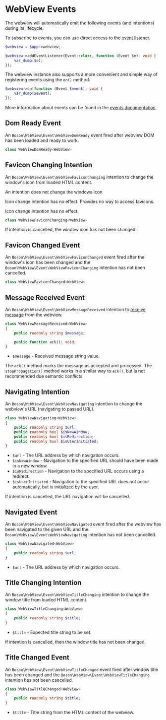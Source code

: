 
# WebView Events

<primary-label ref="events"/>
<show-structure for="chapter" depth="2"/>

The webview will automatically emit the following events (and intentions)
during its lifecycle.

To subscribe to events, you can use direct access to the
<a href="events.md#event-listener">event listener</a>.

```php
$webview = $app->webview;

$webview->addEventListener(Event::class, function (Event $e): void {
    var_dump($e);
});
```

The webview instance also supports a more convenient and simple way of
registering events using the `on()` method.

```php
$webview->on(function (Event $event): void {
    var_dump($event);
});
```

<note>
More information about events can be found in the <a href="events.md">events 
documentation</a>.
</note>

## Dom Ready Event
<secondary-label ref="event"/>

An `Boson\WebView\Event\WebViewDomReady` event fired after webview DOM has been
loaded and ready to work.

```php
class WebViewDomReady<WebView>
```

## Favicon Changing Intention
<secondary-label ref="linux-limitations"/>
<secondary-label ref="macos-limitations"/>
<secondary-label ref="intention"/>

An `Boson\WebView\Event\WebViewFaviconChanging` intention to change the
window's icon from loaded HTML content.

<tabs>
<tab title="Linux/GTK4">
<warning>
An intention does not change the windows icon.

Icon change intention has no effect.
</warning>
</tab>
<tab title="MacOS/WebKit">
<warning>
Provides no way to access favicons.

Icon change intention has no effect.
</warning>
</tab>
</tabs>

```php
class WebViewFaviconChanging<WebView>
```

<tip>
If intention is cancelled, the window icon has not been changed.
</tip>

## Favicon Changed Event
<secondary-label ref="event"/>

An `Boson\WebView\Event\WebViewFaviconChanged` event fired after the window's
icon has been changed and the `Boson\WebView\Event\WebViewFaviconChanging`
intention has not been cancelled.

```php
class WebViewFaviconChanged<WebView>
```

## Message Received Event
<secondary-label ref="event"/>

An `Boson\WebView\Event\WebViewMessageReceived` intention to
<a href="https://developer.mozilla.org/en-US/docs/Web/API/Window/postMessage">receive message</a> 
from the webview.

```php
class WebViewMessageReceived<WebView> 
{
    public readonly string $message;

    public function ack(): void;
}
```

- `$message` - Received message string value.

<note>
The <code>ack()</code> method marks the message as accepted and processed.
</note>

<tip>
The <code>stopPropagation()</code> method works in a similar way to 
<code>ack()</code>, but is not recommended due semantic conflicts.
</tip>

## Navigating Intention
<secondary-label ref="intention"/>

An `Boson\WebView\Event\WebViewNavigating` intention to change the
webview's URL (navigating to passed URL).

```php
class WebViewNavigating<WebView> 
{
    public readonly string $url;
    public readonly bool $isNewWindow;
    public readonly bool $isRedirection;
    public readonly bool $isUserInitiated;
}
```

- `$url` - The URL address by which navigation occurs.
- `$isNewWindow` - Navigation to the specified URL should have been made
  in a new window.
- `$isRedirection` - Navigation to the specified URL occurs using a redirect.
- `$isUserInitiated` - Navigation to the specified URL does not occur
  automatically, but is initialized by the user.

<tip>
If intention is cancelled, the URL navigation will be cancelled.
</tip>

## Navigated Event
<secondary-label ref="event"/>

An `Boson\WebView\Event\WebViewNavigated` event fired after the webview has been
navigated to the given URL and the `Boson\WebView\Event\WebViewNavigating`
intention has not been cancelled.

```php
class WebViewNavigated<WebView> 
{
    public readonly string $url;
}
```

- `$url` - The URL address by which navigation occurs.

## Title Changing Intention
<secondary-label ref="intention"/>

An `Boson\WebView\Event\WebViewTitleChanging` intention to change the
window title from loaded HTML content.

```php
class WebViewTitleChanging<WebView> 
{
    public readonly string $title;
}
```

- `$title` - Expected title string to be set.

<tip>
If intention is cancelled, then the window title has not been changed.
</tip>

## Title Changed Event
<secondary-label ref="event"/>

An `Boson\WebView\Event\WebViewTitleChanged` event fired after window title has
been changed and the `Boson\WebView\Event\WebViewTitleChanging`
intention has not been cancelled.

```php
class WebViewTitleChanged<WebView> 
{
    public readonly string $title;
}
```

- `$title` - Title string from the HTML content of the webview.